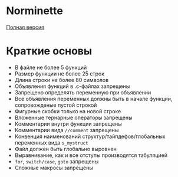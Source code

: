 # Norminette
[Полная версия](https://github.com/liftchampion/Norminette/blob/master/norme.en.pdf)
# Краткие основы

+ В файле не более 5 функций  
+ Размер функции не более 25 строк  
+ Длина строки не более 80 символов  
+ Объявления функций в .c-файлах запрещены  
+ Запрещено определять переменную при объявлении  
+ Все объявления переменных должны быть в начале функции, сопровожденые пустой строкой  
+ Фигурные скобки только на новой строке  
+ Вложенные тернарные операторы запрещены  
+ Комментарии внутри функции запрещены  
+ Комментарии вида `//comment`  запрещены  
+ Конвенция наименований структур/тайпдефов/глобальных переменных вида `s_mystruct`  
+ Файл должен быть глобально выровнен  
+ Выравнивание, как и все отступы производятся табуляцией  
+ `for`, `switch/case`, `goto` запрещены  
+ Сложные макросы запрещены
